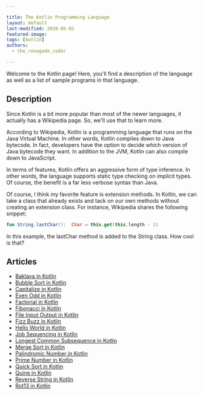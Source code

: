 ```yaml
---

title: The Kotlin Programming Language
layout: default
last-modified: 2020-05-02
featured-image: 
tags: [kotlin]
authors:
  - the_renegade_coder

---
```


Welcome to the Kotlin page! Here, you'll find a description of the language as well as a list of sample programs in that language.

## Description

Since Kotlin is a bit more popular than most of the newer languages, it 
actually has a Wikipedia page. So, we'll use that to learn more.

According to Wikipedia, Kotlin is a programming language that runs on 
the Java Virtual Machine. In other words, Kotlin compiles down to Java 
bytecode. In fact, developers have the option to decide which version 
of Java bytecode they want. In addition to the JVM, Kotlin can also 
compile down to JavaScript.

In terms of features, Kotlin offers an aggressive form of type inference. 
In other words, the language supports static type checking on implicit 
types. Of course, the benefit is a far less verbose syntax than Java.

Of course, I think my favorite feature is extension methods. In Kotlin, 
we can take a class that already exists and tack on our own methods 
without creating an extension class. For instance, Wikipedia shares 
the following snippet:

```kotlin
fun String.lastChar():  Char = this.get(this.length - 1)
```

In this example, the lastChar method is added to the String class. How cool is that?


## Articles

- [Baklava in Kotlin](https://sampleprograms.io/projects/baklava/kotlin)
- [Bubble Sort in Kotlin](https://sampleprograms.io/projects/bubble-sort/kotlin)
- [Capitalize in Kotlin](https://sampleprograms.io/projects/capitalize/kotlin)
- [Even Odd in Kotlin](https://sampleprograms.io/projects/even-odd/kotlin)
- [Factorial in Kotlin](https://sampleprograms.io/projects/factorial/kotlin)
- [Fibonacci in Kotlin](https://sampleprograms.io/projects/fibonacci/kotlin)
- [File Input Output in Kotlin](https://sampleprograms.io/projects/file-input-output/kotlin)
- [Fizz Buzz in Kotlin](https://sampleprograms.io/projects/fizz-buzz/kotlin)
- [Hello World in Kotlin](https://sampleprograms.io/projects/hello-world/kotlin)
- [Job Sequencing in Kotlin](https://sampleprograms.io/projects/job-sequencing/kotlin)
- [Longest Common Subsequence in Kotlin](https://sampleprograms.io/projects/longest-common-subsequence/kotlin)
- [Merge Sort in Kotlin](https://sampleprograms.io/projects/merge-sort/kotlin)
- [Palindromic Number in Kotlin](https://sampleprograms.io/projects/palindromic-number/kotlin)
- [Prime Number in Kotlin](https://sampleprograms.io/projects/prime-number/kotlin)
- [Quick Sort in Kotlin](https://sampleprograms.io/projects/quick-sort/kotlin)
- [Quine in Kotlin](https://sampleprograms.io/projects/quine/kotlin)
- [Reverse String in Kotlin](https://sampleprograms.io/projects/reverse-string/kotlin)
- [Rot13 in Kotlin](https://sampleprograms.io/projects/rot13/kotlin)